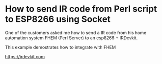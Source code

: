 # How to send IR code from Perl script to ESP8266 using Socket

One of the customers asked me how to send a IR code from his home automation system FHEM (Perl Server) to an esp8266 + IRDevkit. 

This example demostrates how to integrate with FHEM

https://irdevkit.com
